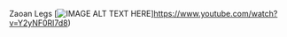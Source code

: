 Zaoan Legs [![IMAGE ALT TEXT HERE](https://img.youtube.com/vi/Y2yNF0Rl7d8/0.jpg)]https://www.youtube.com/watch?v=Y2yNF0Rl7d8)
  

